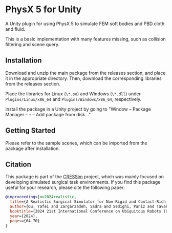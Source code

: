 # PhysX 5 for Unity

A Unity plugin for using PhysX 5 to simulate FEM soft bodies and PBD cloth and fluid.

This is a basic implementation with many features missing, such as collision filtering and scene query.

## Installation

Download and unzip the main package from the releases section, and place it in the appropriate directory. Then, download the corresponding libraries from the releases section.

Place the libraries for Linux (`\*.so`) and Windows (`\*.dll`) under `Plugins/Linux/x86_64` and `Plugins/Windows/x86_64`, respectively.

Install the package in a Unity project by going to "Window – Package Manager – `+` – Add package from disk…"

## Getting Started

Please refer to the sample scenes, which can be imported from the package after installation.

## Citation

This package is part of the [CRESSim](https://tbs-ualberta.github.io/CRESSim/) project, which was mainly focused on developing simulated surgical task environments. If you find this package useful for your research, please cite the following paper:

```bibtex
@inproceedings{ou2024realistic,
  title={A Realistic Surgical Simulator for Non-Rigid and Contact-Rich Manipulation in Surgeries with the da Vinci Research Kit}, 
  author={Ou, Yafei and Zargarzadeh, Sadra and Sedighi, Paniz and Tavakoli, Mahdi},
  booktitle={2024 21st International Conference on Ubiquitous Robots (UR)}, 
  year={2024},
  pages={64-70}
}
```